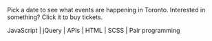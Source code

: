 Pick a date to see what events are happening in Toronto. Interested in something? Click it to buy tickets.

JavaScript | jQuery | APIs | HTML | SCSS | Pair programming
